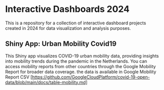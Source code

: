 # Interactive Dashboards 2024
This is a repository for a collection of interactive dashboard projects created in 2024 for data visualization and analysis purposes.

Shiny App: Urban Mobility Covid19
-------------
This Shiny app visualizes COVID-19 urban mobility data, providing insights into mobility trends during the pandemic in the Netherlands.
You can access mobility reports from other countries through the Google Mobility Report for broader data coverage. the data is available in Google Mobility Report CSV [https://github.com/GoogleCloudPlatform/covid-19-open-data/blob/main/docs/table-mobility.md]
